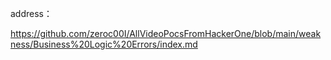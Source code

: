 
address：

https://github.com/zeroc00I/AllVideoPocsFromHackerOne/blob/main/weakness/Business%20Logic%20Errors/index.md


